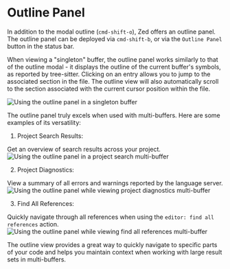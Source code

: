 # Outline Panel

In addition to the modal outline (`cmd-shift-o`), Zed offers an outline panel. The outline panel can be deployed via `cmd-shift-b`, or via the `Outline Panel` button in the status bar.

When viewing a "singleton" buffer, the outline panel works similarly to that of the outline modal - it displays the outline of the current buffer's symbols, as reported by tree-sitter. Clicking on an entry allows you to jump to the associated section in the file. The outline view will also automatically scroll to the section associated with the current cursor position within the file.

![Using the outline panel in a singleton buffer](https://zed.dev/img/outline-panel/singleton.png)

The outline panel truly excels when used with multi-buffers. Here are some examples of its versatility:

1. Project Search Results:

Get an overview of search results across your project.
![Using the outline panel in a project search multi-buffer](https://zed.dev/img/outline-panel/project-search.png)

2. Project Diagnostics:

View a summary of all errors and warnings reported by the language server.
![Using the outline panel while viewing project diagnostics multi-buffer](https://zed.dev/img/outline-panel/project-diagnostics.png)

3. Find All References:

Quickly navigate through all references when using the `editor: find all references` action.
![Using the outline panel while viewing `find all references` multi-buffer](https://zed.dev/img/outline-panel/find-all-references.png)

The outline view provides a great way to quickly navigate to specific parts of your code and helps you maintain context when working with large result sets in multi-buffers.
